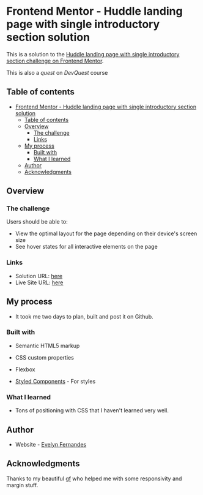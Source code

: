 # Frontend Mentor - Huddle landing page with single introductory section solution

This is a solution to the [Huddle landing page with single introductory section challenge on Frontend Mentor](https://www.frontendmentor.io/challenges/huddle-landing-page-with-a-single-introductory-section-B_2Wvxgi0).

This is also a *quest* on *DevQuest* course

## Table of contents

- [Frontend Mentor - Huddle landing page with single introductory section solution](#frontend-mentor---huddle-landing-page-with-single-introductory-section-solution)
  - [Table of contents](#table-of-contents)
  - [Overview](#overview)
    - [The challenge](#the-challenge)
    - [Links](#links)
  - [My process](#my-process)
    - [Built with](#built-with)
    - [What I learned](#what-i-learned)
  - [Author](#author)
  - [Acknowledgments](#acknowledgments)

## Overview

### The challenge

Users should be able to:

-   View the optimal layout for the page depending on their device's screen size
-   See hover states for all interactive elements on the page

### Links

-   Solution URL: [here](https://github.com/yoruwitch/quest-landing-page-html-css-avancado)
-   Live Site URL: [here](https://your-live-site-url.com)

## My process

-   It took me two days to plan, built and post it on Github.

### Built with

-   Semantic HTML5 markup
-   CSS custom properties
-   Flexbox

-   [Styled Components](https://styled-components.com/) - For styles

### What I learned

-   Tons of positioning with CSS that I haven't learned very well.

## Author

-   Website - [Evelyn Fernandes](https://github.com/yoruwitch)

## Acknowledgments

Thanks to my beautiful [gf](https://github.com/isa56) who helped me with some responsivity and margin stuff.
